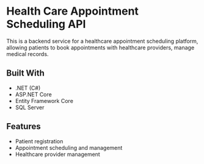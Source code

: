 # Health Care Appointment Scheduling API

This is a backend service for a healthcare appointment scheduling platform, allowing patients to book appointments with healthcare providers, manage medical records. 

## Built With
- .NET (C#)
- ASP.NET Core
- Entity Framework Core
- SQL Server

## Features
- Patient registration
- Appointment scheduling and management
- Healthcare provider management
